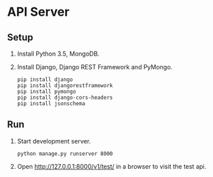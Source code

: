 # API Server

## Setup

1. Install Python 3.5, MongoDB.

2. Install Django, Django REST Framework and PyMongo.

    ```
    pip install django
    pip install djangorestframework
    pip install pymongo
    pip install django-cors-headers
    pip install jsonschema
    ```

## Run

1. Start development server.
    
    ```
    python manage.py runserver 8000
    ```

2. Open http://127.0.0.1:8000/v1/test/ in a browser to visit the test api. 
